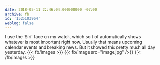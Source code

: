 ```yaml
---
date: 2018-05-11 22:46:04.000000000 -07:00
archive: fb
id: '1526103964'
weblog: false
---
```


I use the 'Siri' face on my watch, which sort of automatically shows whatever is most important right now. Usually that means upcoming calendar events and breaking news. But it showed this pretty much all day yesterday.
{{< fb/images >}}
{{< fb/image src="image.jpg" />}}
{{< /fb/images >}}
